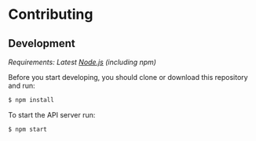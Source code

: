 # Contributing

## Development

_Requirements: Latest [Node.js][node-js] (including npm)_

Before you start developing, you should clone or download this repository and run:

```bash
$ npm install
```

To start the API server run:

```bash
$ npm start
```

[node-js]: https://nodejs.org/en/
